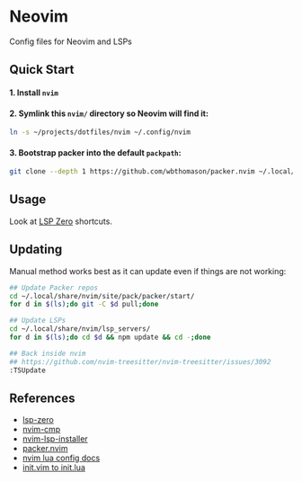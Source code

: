 Neovim
===
Config files for Neovim and LSPs

## Quick Start
#### 1. Install `nvim`

#### 2. Symlink this `nvim/` directory so Neovim will find it:
```bash
ln -s ~/projects/dotfiles/nvim ~/.config/nvim
```
#### 3. Bootstrap packer into the default `packpath`:
```bash
git clone --depth 1 https://github.com/wbthomason/packer.nvim ~/.local/share/nvim/site/pack/packer/start/packer.nvim
```

## Usage
Look at [LSP Zero](https://github.com/VonHeikemen/lsp-zero.nvim#lsp) shortcuts.

## Updating
Manual method works best as it can update even if things are not working:
```bash
## Update Packer repos
cd ~/.local/share/nvim/site/pack/packer/start/
for d in $(ls);do git -C $d pull;done

## Update LSPs
cd ~/.local/share/nvim/lsp_servers/
for d in $(ls);do cd $d && npm update && cd -;done

## Back inside nvim
## https://github.com/nvim-treesitter/nvim-treesitter/issues/3092
:TSUpdate
```

## References
* [lsp-zero](https://github.com/VonHeikemen/lsp-zero.nvim)
* [nvim-cmp](https://github.com/hrsh7th/nvim-cmp)
* [nvim-lsp-installer](https://github.com/williamboman/nvim-lsp-installer/)
* [packer.nvim](https://github.com/wbthomason/packer.nvim)
* [nvim lua config docs](https://neovim.io/doc/user/lua.html)
* [init.vim to init.lua](https://www.notonlycode.org/neovim-lua-config/)
